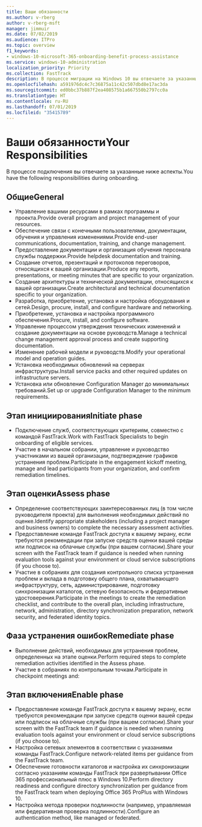 ```yaml
---
title: Ваши обязанности
ms.author: v-rberg
author: v-rberg-msft
manager: jimmuir
ms.date: 07/02/2019
ms.audience: ITPro
ms.topic: overview
f1_keywords:
- windows-10-microsoft-365-onboarding-benefit-process-assistance
ms.service: windows-10-administration
localization_priority: Priority
ms.collection: FastTrack
description: В процессе миграции на Windows 10 вы отвечаете за указанные ниже аспекты.
ms.openlocfilehash: a591976dc4c7c36875a11c42c507dbd8e17ac3da
ms.sourcegitcommit: ed0bbc37b887f2ea408575b1a667550b2797cc0a
ms.translationtype: HT
ms.contentlocale: ru-RU
ms.lasthandoff: 07/01/2019
ms.locfileid: "35415789"
---
```

# <a name="your-responsibilities"></a><span data-ttu-id="ab317-103">Ваши обязанности</span><span class="sxs-lookup"><span data-stu-id="ab317-103">Your Responsibilities</span></span>

<span data-ttu-id="ab317-104">В процессе подключения вы отвечаете за указанные ниже аспекты.</span><span class="sxs-lookup"><span data-stu-id="ab317-104">You have the following responsibilities during onboarding.</span></span>

## <a name="general"></a><span data-ttu-id="ab317-105">Общие</span><span class="sxs-lookup"><span data-stu-id="ab317-105">General</span></span>

- <span data-ttu-id="ab317-106">Управление вашими ресурсами в рамках программы и проекта.</span><span class="sxs-lookup"><span data-stu-id="ab317-106">Provide overall program and project management of your resources.</span></span>
- <span data-ttu-id="ab317-107">Обеспечение связи с конечными пользователями, документации, обучения и управления изменениями.</span><span class="sxs-lookup"><span data-stu-id="ab317-107">Provide end-user communications, documentation, training, and change management.</span></span>
- <span data-ttu-id="ab317-108">Предоставление документации и организация обучения персонала службы поддержки.</span><span class="sxs-lookup"><span data-stu-id="ab317-108">Provide helpdesk documentation and training.</span></span>
- <span data-ttu-id="ab317-109">Создание отчетов, презентаций и протоколов переговоров, относящихся к вашей организации.</span><span class="sxs-lookup"><span data-stu-id="ab317-109">Produce any reports, presentations, or meeting minutes that are specific to your organization.</span></span>
- <span data-ttu-id="ab317-110">Создание архитектуры и технической документации, относящихся к вашей организации.</span><span class="sxs-lookup"><span data-stu-id="ab317-110">Create architectural and technical documentation specific to your organization.</span></span>
- <span data-ttu-id="ab317-111">Разработка, приобретение, установка и настройка оборудования и сетей.</span><span class="sxs-lookup"><span data-stu-id="ab317-111">Design, procure, install, and configure hardware and networking.</span></span>
- <span data-ttu-id="ab317-112">Приобретение, установка и настройка программного обеспечения.</span><span class="sxs-lookup"><span data-stu-id="ab317-112">Procure, install, and configure software.</span></span>
- <span data-ttu-id="ab317-113">Управление процессом утверждения технических изменений и создание документации на основе руководств.</span><span class="sxs-lookup"><span data-stu-id="ab317-113">Manage a technical change management approval process and create supporting documentation.</span></span>
- <span data-ttu-id="ab317-114">Изменение рабочей модели и руководств.</span><span class="sxs-lookup"><span data-stu-id="ab317-114">Modify your operational model and operation guides.</span></span>
- <span data-ttu-id="ab317-115">Установка необходимых обновлений на серверах инфраструктуры.</span><span class="sxs-lookup"><span data-stu-id="ab317-115">Install service packs and other required updates on infrastructure servers.</span></span>
- <span data-ttu-id="ab317-116">Установка или обновление Configuration Manager до минимальных требований.</span><span class="sxs-lookup"><span data-stu-id="ab317-116">Set up or upgrade Configuration Manager to the minimum requirements.</span></span>

## <a name="initiate-phase"></a><span data-ttu-id="ab317-117">Этап инициирования</span><span class="sxs-lookup"><span data-stu-id="ab317-117">Initiate phase</span></span>

- <span data-ttu-id="ab317-118">Подключение служб, соответствующих критериям, совместно с командой FastTrack.</span><span class="sxs-lookup"><span data-stu-id="ab317-118">Work with FastTrack Specialists to begin onboarding of eligible services.</span></span>
- <span data-ttu-id="ab317-119">Участие в начальном собрании, управление и руководство участниками из вашей организации, подтверждение графиков устранения проблем.</span><span class="sxs-lookup"><span data-stu-id="ab317-119">Participate in the engagement kickoff meeting, manage and lead participants from your organization, and confirm remediation timelines.</span></span>

## <a name="assess-phase"></a><span data-ttu-id="ab317-120">Этап оценки</span><span class="sxs-lookup"><span data-stu-id="ab317-120">Assess phase</span></span>

- <span data-ttu-id="ab317-121">Определение соответствующих заинтересованных лиц (в том числе руководителя проекта) для выполнения необходимых действий по оценке.</span><span class="sxs-lookup"><span data-stu-id="ab317-121">Identify appropriate stakeholders (including a project manager and business owners) to complete the necessary assessment activities.</span></span>
- <span data-ttu-id="ab317-122">Предоставление команде FastTrack доступа к вашему экрану, если требуются рекомендации при запуске средств оценки вашей среды или подписок на облачные службы (при вашем согласии).</span><span class="sxs-lookup"><span data-stu-id="ab317-122">Share your screen with the FastTrack team if guidance is needed when running evaluation tools against your environment or cloud service subscriptions (if you choose to).</span></span>
- <span data-ttu-id="ab317-123">Участие в собраниях для создания контрольного списка устранения проблем и вклада в подготовку общего плана, охватывающего инфраструктуру, сеть, администрирование, подготовку синхронизации каталогов, сетевую безопасность и федеративные удостоверения.</span><span class="sxs-lookup"><span data-stu-id="ab317-123">Participate in the meetings to create the remediation checklist, and contribute to the overall plan, including infrastructure, network, administration, directory synchronization preparation, network security, and federated identity topics.</span></span>

## <a name="remediate-phase"></a><span data-ttu-id="ab317-124">Фаза устранения ошибок</span><span class="sxs-lookup"><span data-stu-id="ab317-124">Remediate phase</span></span>

- <span data-ttu-id="ab317-125">Выполнение действий, необходимых для устранения проблем, определенных на этапе оценки.</span><span class="sxs-lookup"><span data-stu-id="ab317-125">Perform required steps to complete remediation activities identified in the Assess phase.</span></span>
- <span data-ttu-id="ab317-126">Участие в собраниях по контрольным точкам.</span><span class="sxs-lookup"><span data-stu-id="ab317-126">Participate in checkpoint meetings and:</span></span>

## <a name="enable-phase"></a><span data-ttu-id="ab317-127">Этап включения</span><span class="sxs-lookup"><span data-stu-id="ab317-127">Enable phase</span></span>

- <span data-ttu-id="ab317-128">Предоставление команде FastTrack доступа к вашему экрану, если требуются рекомендации при запуске средств оценки вашей среды или подписок на облачные службы (при вашем согласии).</span><span class="sxs-lookup"><span data-stu-id="ab317-128">Share your screen with the FastTrack team if guidance is needed when running evaluation tools against your environment or cloud service subscriptions (if you choose to).</span></span>
- <span data-ttu-id="ab317-129">Настройка сетевых элементов в соответствии с указаниями команды FastTrack.</span><span class="sxs-lookup"><span data-stu-id="ab317-129">Configure network-related items per guidance from the FastTrack team.</span></span>
- <span data-ttu-id="ab317-130">Обеспечение готовности каталогов и настройка их синхронизации согласно указаниям команды FastTrack при развертывании Office 365 профессиональный плюс в Windows 10.</span><span class="sxs-lookup"><span data-stu-id="ab317-130">Perform directory readiness and configure directory synchronization per guidance from the FastTrack team when deploying Office 365 ProPlus with Windows 10.</span></span>
- <span data-ttu-id="ab317-131">Настройка метода проверки подлинности (например, управляемая или федеративная проверка подлинности).</span><span class="sxs-lookup"><span data-stu-id="ab317-131">Configure an authentication method, like managed or federated.</span></span>







  

  

 
